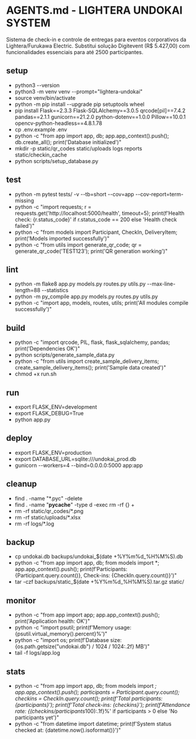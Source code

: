 # AGENTS.md - LIGHTERA UNDOKAI SYSTEM

Sistema de check-in e controle de entregas para eventos corporativos da Lightera/Furukawa Electric.
Substitui solução Digitevent (R$ 5.427,00) com funcionalidades essenciais para até 2500 participantes.

## setup

- python3 --version
- python3 -m venv venv --prompt="lightera-undokai"
- source venv/bin/activate
- python -m pip install --upgrade pip setuptools wheel
- pip install Flask==2.3.3 Flask-SQLAlchemy==3.0.5 qrcode[pil]==7.4.2 pandas==2.1.1 gunicorn==21.2.0 python-dotenv==1.0.0 Pillow==10.0.1 opencv-python-headless==4.8.1.78
- cp .env.example .env
- python -c "from app import app, db; app.app_context().push(); db.create_all(); print('Database initialized')"
- mkdir -p static/qr_codes static/uploads logs reports static/checkin_cache
- python scripts/setup_database.py

## test

- python -m pytest tests/ -v --tb=short --cov=app --cov-report=term-missing
- python -c "import requests; r = requests.get('http://localhost:5000/health', timeout=5); print(f'Health check: {r.status_code}' if r.status_code == 200 else 'Health check failed')"
- python -c "from models import Participant, CheckIn, DeliveryItem; print('Models imported successfully')"
- python -c "from utils import generate_qr_code; qr = generate_qr_code('TEST123'); print('QR generation working')"

## lint

- python -m flake8 app.py models.py routes.py utils.py --max-line-length=88 --statistics
- python -m py_compile app.py models.py routes.py utils.py
- python -c "import app, models, routes, utils; print('All modules compile successfully')"

## build

- python -c "import qrcode, PIL, flask, flask_sqlalchemy, pandas; print('Dependencies OK')"
- python scripts/generate_sample_data.py
- python -c "from utils import create_sample_delivery_items; create_sample_delivery_items(); print('Sample data created')"
- chmod +x run.sh

## run

- export FLASK_ENV=development
- export FLASK_DEBUG=True
- python app.py

## deploy

- export FLASK_ENV=production
- export DATABASE_URL=sqlite:///undokai_prod.db
- gunicorn --workers=4 --bind=0.0.0.0:5000 app:app

## cleanup

- find . -name "*.pyc" -delete
- find . -name "__pycache__" -type d -exec rm -rf {} +
- rm -rf static/qr_codes/*.png
- rm -rf static/uploads/*.xlsx
- rm -rf logs/*.log

## backup

- cp undokai.db backups/undokai_$(date +%Y%m%d_%H%M%S).db
- python -c "from app import app, db; from models import *; app.app_context().push(); print(f'Participants: {Participant.query.count()}, Check-ins: {CheckIn.query.count()}')"
- tar -czf backups/static_$(date +%Y%m%d_%H%M%S).tar.gz static/

## monitor

- python -c "from app import app; app.app_context().push(); print('Application health: OK')"
- python -c "import psutil; print(f'Memory usage: {psutil.virtual_memory().percent}%')"
- python -c "import os; print(f'Database size: {os.path.getsize("undokai.db") / 1024 / 1024:.2f} MB')"
- tail -f logs/app.log

## stats

- python -c "from app import app, db; from models import *; app.app_context().push(); participants = Participant.query.count(); checkins = CheckIn.query.count(); print(f'Total participants: {participants}'); print(f'Total check-ins: {checkins}'); print(f'Attendance rate: {(checkins/participants*100):.1f}%' if participants > 0 else 'No participants yet')"
- python -c "from datetime import datetime; print(f'System status checked at: {datetime.now().isoformat()}')"
